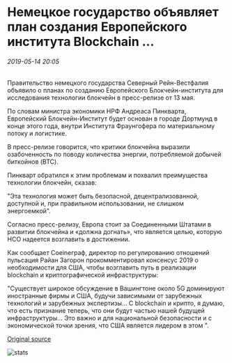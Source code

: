 # Немецкое государство объявляет план создания Европейского института Blockchain ...

###### 2019-05-14 20:05

Правительство немецкого государства Северный Рейн-Вестфалия объявило о планах по созданию Европейского Блокчейн-института для исследования технологии блокчейн в пресс-релизе от 13 мая.

По словам министра экономики НРФ Андреаса Пинкварта, Европейский Блокчейн-Институт будет основан в городе Дортмунд в конце этого года, внутри Института Фраунгофера по материальному потоку и логистике.

В пресс-релизе говорится, что критики блокчейна выразили озабоченность по поводу количества энергии, потребляемой добычей биткойнов (BTC).

Пинкварт обратился к этим проблемам и похвалил преимущества технологии блокчейн, сказав:

"Эта технология может быть безопасной, децентрализованной, доступной и, при правильном использовании, не слишком энергоемкой".

Согласно пресс-релизу, Европа стоит за Соединенными Штатами в развитии блокчейна и «должна догнать», что является целью, которую НСО надеется возглавить в достижении.

Как сообщает Coeineграф, директор по регулированию отношений пульсация Райан Загорон прокомментировал консенсус 2019 о необходимости для США, чтобы возглавить путь в реализации blockchain и криптографической инфраструктуры:

"Существует широкое обсуждение в Вашингтоне около 5G доминируют иностранные фирмы и США, будучи зависимыми от зарубежных технологий и зарубежных экспертизы... С blockchain и крипто, я думаю, что есть признание теперь, что они будут частью нашей будущей инфраструктуры... Это важно и для национальной безопасности и с экономической точки зрения, что США является лидером в этом ".

[Original source](https://cointelegraph.com/news/german-state-announces-plan-to-establish-european-blockchain-institute)

![stats](https://c.statcounter.com/11760860/0/a89fa40b/1/ "stats")